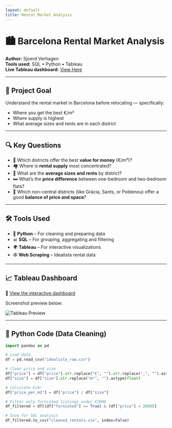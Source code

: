 ```yaml
---
layout: default
title: Rental Market Analysis
---
```


# 🏙️ Barcelona Rental Market Analysis

**Author:** Sjoerd Verhagen  
**Tools used:** SQL • Python • Tableau  
**Live Tableau dashboard:** [View Here](https://public.tableau.com/views/YOUR-DASHBOARD-LINK)

---

## 🎯 Project Goal

Understand the rental market in Barcelona before relocating — specifically:
- Where you get the best €/m²
- Where supply is highest
- What average sizes and rents are in each district

---

## 🔍 Key Questions

- 💸 Which districts offer the best **value for money** (€/m²)?
- 🏘️ Where is **rental supply** most concentrated?
- 📏 What are the **average sizes and rents** by district?
- 🛏️ What’s the **price difference** between one-bedroom and two-bedroom flats?
- 📍 Which non-central districts (like Gràcia, Sants, or Poblenou) offer a good **balance of price and space**?

---

## 🛠️ Tools Used

- 🧹 **Python** – For cleaning and preparing data  
- 📊 **SQL** – For grouping, aggregating and filtering  
- 🌍 **Tableau** – For interactive visualizations  
- 🕸️ **Web Scraping** – Idealista rental data

---

## 📈 Tableau Dashboard

🔗 [View the interactive dashboard](https://public.tableau.com/views/YOUR-DASHBOARD-LINK)

Screenshot preview below:

![Tableau Preview](images/tableau-preview.png) <!-- optional screenshot -->

---

## 🐍 Python Code (Data Cleaning)

```python
import pandas as pd

# Load data
df = pd.read_csv("idealista_raw.csv")

# Clean price and size
df["price"] = df["price"].str.replace("€", "").str.replace(",", "").astype(float)
df["size"] = df["size"].str.replace("m²", "").astype(float)

# Calculate €/m²
df["price_per_m2"] = df["price"] / df["size"]

# Filter only furnished listings under €2000
df_filtered = df[(df["furnished"] == True) & (df["price"] < 2000)]

# Save for SQL analysis
df_filtered.to_csv("cleaned_rentals.csv", index=False)
